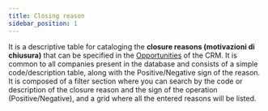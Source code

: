 ```yaml
---
title: Closing reason
sidebar_position: 1
---
```


It is a descriptive table for cataloging the **closure reasons (motivazioni di chiusura)** that can be specified in the [Opportunities](/docs/crm/chance/new-chance/) of the CRM. It is common to all companies present in the database and consists of a simple code/description table, along with the Positive/Negative sign of the reason. 
It is composed of a filter section where you can search by the code or description of the closure reason and the sign of the operation (Positive/Negative), and a grid where all the entered reasons will be listed.